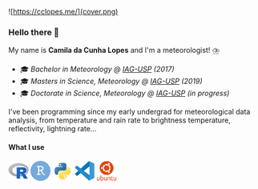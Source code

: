 ![https://cclopes.me/](cover.png)

### Hello there 👋

My name is **Camila da Cunha Lopes** and I'm a meteorologist! ⛈️

- 🎓 *Bachelor in Meteorology @ [IAG-USP](https://www.iag.usp.br/international/) (2017)*
- 🎓 *Masters in Science, Meteorology @ [IAG-USP](https://www.iag.usp.br/international/) (2019)*
- 🎓 *Doctorate in Science, Meteorology @ [IAG-USP](https://www.iag.usp.br/international/) (in progress)*

I've been programming since my early undergrad for meteorological data analysis, from temperature and rain rate to brightness temperature, reflectivity, lightning rate...

#### What I use

<img src="https://raw.githubusercontent.com/devicons/devicon/master/icons/r/r-original.svg" alt="r" width="40" height="40" /> <img src="https://raw.githubusercontent.com/devicons/devicon/master/icons/rstudio/rstudio-original.svg" alt="r" width="40" height="40" /> <img src="https://raw.githubusercontent.com/devicons/devicon/master/icons/python/python-original.svg" alt="python" width="40" height="40" /> <img src="https://raw.githubusercontent.com/devicons/devicon/master/icons/vscode/vscode-original.svg" alt="vscode" width="40" height="40" /> <img src="https://raw.githubusercontent.com/devicons/devicon/master/icons/ubuntu/ubuntu-plain-wordmark.svg" alt="ubuntu" width="40" height="40" />
